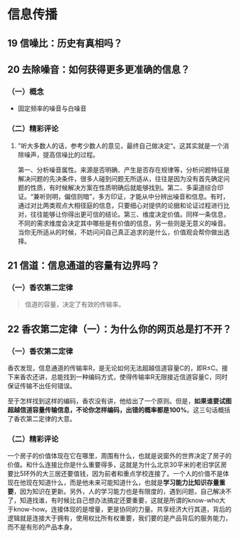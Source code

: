# 信息传播

## 19 信噪比：历史有真相吗？







## 20 去除噪音：如何获得更多更准确的信息？

### （一）概念

- 固定频率的噪音与白噪音

### （二）精彩评论

1. ”听大多数人的话，参考少数人的意见，最终自己做决定“。这其实就是一个消除噪声，提高信噪比的过程。

   ​		第一、分析噪音属性。来源是否明确、产生是否存在规律等，分析问题特征是解决问题的先决条件，很多人碰到问题无所适从，往往是因为没有首先确定问题的性质，有时候解决方案在性质明确后就能够找到。
   ​		第二、多渠道综合印证。“兼听则明，偏信则暗”，多方印证，才能从中分辨出噪音和信息。有时，通过对比两类观点大相径庭的信息，只要细心对提供的论据和论证过程进行比对，往往能够让你得出更可信的结论。
   ​		第三、维度决定价值。同样一条信息，不同的需求维度会决定其中哪些是有价值的信息，另一些则是无意义的噪音。当你无所适从的时候，不妨问问自己真正追求的是什么，价值观会帮你做出选择。



## 21 信道：信息通道的容量有边界吗？

### （一）香农第二定律

> 信道的容量，决定了有效的传输率。



## 22 香农第二定律（一）：为什么你的网页总是打不开？

### （一）香农第二定律

​		香农发现，信息通道的传输率R，是无论如何无法超越信道容量C的，即R≤C。接下来香农还讲，总能找到一种编码方式，使得传输率R无限接近信道容量C，同时保证传输不出任何错误。

​		至于怎样找到这样的编码，香农没有讲，他给出了一个原则。但是，**如果谁要试图超越信道容量传输信息，不论你怎样编码，出错的概率都是100%**。这三句话概括了香农第二定律的大意。



### （二）精彩评论

​		一个房子的价值体现在它在哪里，周围有什么，也就是说窗外的世界决定了房子的价值。和什么连接比你是什么重要得多，这就是为什么北京30平米的老旧学区房要比5环外的大三居还要值钱，因为前者和重点学校连接了。
​		一个人的价值不是体现在他现在知道什么，而是他未来可能知道什么，也就是**学习能力比知识存量重要**，因为知识在更新。另外，人的学习能力也是有限度的，遇到问题，自己解决不了，知道找谁，有时候比自己想办法搞定还要重要，这就是所谓的know-who大于know-how。连接体现的是增量，更是协同的力量。
​		共享经济大行其道，背后的逻辑就是连接大于拥有，使用权比所有权重要，我们要的是产品背后的服务能力，而不是有形的产品本身。
